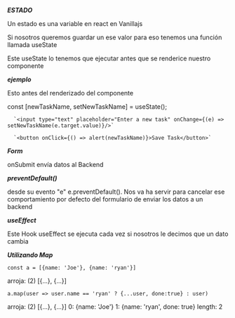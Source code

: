 ***ESTADO***
<p>Un estado es una variable en react en Vanillajs</p>

<p> Si nosotros queremos guardar un ese valor para eso tenemos una función llamada  useState</p>
<p>Este useState lo tenemos que ejecutar antes que se renderice nuestro componente</p>

***ejemplo***

<p>Esto antes del renderizado del componente</p>
const [newTaskName, setNewTaskName] = useState();

      `<input type="text" placeholder="Enter a new task" onChange={(e) => setNewTaskName(e.target.value)}/>`
      
      `<button onClick={() => alert(newTaskName)}>Save Task</button>`
      


***Form***

<p>onSubmit envía datos al Backend </p>

***preventDefault()***

<p> desde su evento "e" e.preventDefault(). Nos va ha servir para cancelar ese comportamiento por defecto del formulario de enviar los datos a un backend</p>

***useEffect***
<p> Este Hook useEffect se ejecuta cada vez si nosotros le decimos que un dato cambia</p>

***Utilizando Map***

`const a = [{name: 'Joe'}, {name: 'ryan'}]`

<p> arroja: (2) [{...}, {...}]</p>

`a.map(user => user.name == 'ryan' ? {...user, done:true} : user)`

<p> arroja: (2) [{...}, {...}] 0: {name: 'Joe'} 1: {name: 'ryan', done: true} length: 2</p>
